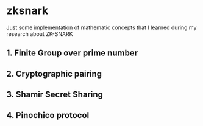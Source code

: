 # zksnark
Just some implementation of mathematic concepts that I learned during my research about ZK-SNARK
## 1. Finite Group over prime number
## 2. Cryptographic pairing
## 3. Shamir Secret Sharing
## 4. Pinochico protocol
